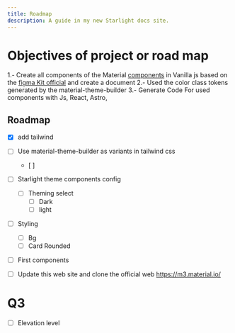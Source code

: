 ```yaml
---
title: Roadmap
description: A guide in my new Starlight docs site.
---
```





# Objectives of project or road map

1.- Create all components of the Material [components](https://material-web.dev/) in Vanilla js based on the [figma Kit official](#docs) and create a document
2.- Used the color class tokens generated by the material-theme-builder
3.- Generate Code For used components with Js, React, Astro, 



## Roadmap

- [x] add tailwind

- [ ] Use material-theme-builder as variants in tailwind css
  - [ ] 

- [ ] Starlight theme components config
  - [ ] Theming select
    - [ ] Dark
    - [ ] light

- [ ] Styling
  - [ ] Bg
  - [ ] Card Rounded
- [ ] First components
- [ ] Update this web site and clone the official web https://m3.material.io/
  



# Q3

- [ ] Elevation level

